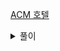 [ACM 호텔](https://www.acmicpc.net/problem/10250)

<details>
<summary>풀이</summary>
<p>

```js
let fs = require("fs");
let input = fs.readFileSync("/dev/stdin").toString().split("\n");

const count = input[0];

for (let i = 1; i <= count; i++) {
  const options = input[i].toString().split(" ");
  const floor = options[2] % options[0];
  const unit = Math.ceil(options[2] / options[0]);

  console.log(`${floor ? floor : options[0]}${`00${unit}`.slice(-2)}`);
}
```

</p>
</details>

